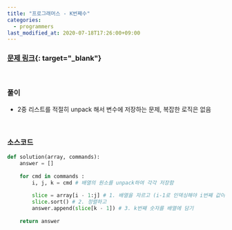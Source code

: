```yaml
---
title: "프로그래머스 - K번째수"
categories: 
  - programmers
last_modified_at: 2020-07-18T17:26:00+09:00
---
```


### [<u>문제 링크</u>](https://programmers.co.kr/learn/courses/30/lessons/42748){: target="_blank"}
<br/>

### 풀이
- 2중 리스트를 적절히 unpack 해서 변수에 저장하는 문제, 복잡한 로직은 없음

<br/>

### 소스코드
```python
def solution(array, commands):
    answer = []
    
    for cmd in commands :
        i, j, k = cmd # 배열의 원소를 unpack하여 각각 저장함
        
        slice = array[i - 1:j] # 1. 배열을 자르고 (i-1로 인덱싱해야 i번째 값이 포함됨)
        slice.sort() # 2. 정렬하고
        answer.append(slice[k - 1]) # 3. k번째 숫자를 배열에 담기
    
    return answer
```
